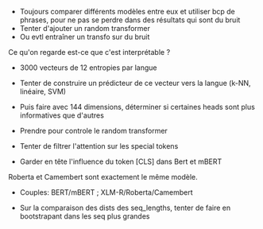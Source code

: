 - Toujours comparer différents modèles entre eux et utiliser bcp de phrases, pour ne pas se perdre dans des résultats qui sont du bruit
- Tenter d'ajouter un random transformer
- Ou evtl entraîner un transfo sur du bruit

Ce qu'on regarde est-ce que c'est interprétable ?
- 3000 vecteurs de 12 entropies par langue
- Tenter de construire un prédicteur de ce vecteur vers la langue (k-NN, linéaire, SVM)
- Puis faire avec 144 dimensions, déterminer si certaines heads sont plus informatives que d'autres
- Prendre pour controle le random transformer

- Tenter de filtrer l'attention sur les special tokens
- Garder en tête l'influence du token [CLS] dans Bert et mBERT

Roberta et Camembert sont exactement le même modèle.

- Couples: BERT/mBERT ; XLM-R/Roberta/Camembert

- Sur la comparaison des dists des seq_lengths, tenter de faire en bootstrapant dans les seq plus grandes

